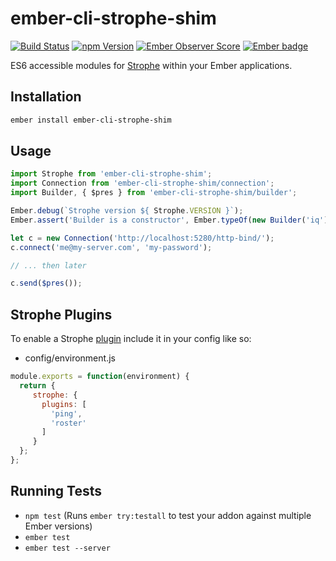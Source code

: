 # ember-cli-strophe-shim

[![Build Status](https://travis-ci.org/akatov/ember-cli-strophe-shim.svg?branch=master)](https://travis-ci.org/akatov/ember-cli-strophe-shim)
[![npm Version](https://img.shields.io/npm/v/ember-cli-strophe-shim.svg?style=flat-square)](https://www.npmjs.org/package/ember-cli-strophe-shim)
[![Ember Observer Score](http://emberobserver.com/badges/ember-cli-strophe-shim.svg)](http://emberobserver.com/addons/ember-cli-strophe-shim)
[![Ember badge](http://embadge.io/v1/badge.svg?start=1.0.0)](http://embadge.io/)

ES6 accessible modules for [Strophe](http://strophe.im/strophejs/) within your Ember applications.

## Installation

```bash
ember install ember-cli-strophe-shim
```

## Usage

```js
import Strophe from 'ember-cli-strophe-shim';
import Connection from 'ember-cli-strophe-shim/connection';
import Builder, { $pres } from 'ember-cli-strophe-shim/builder';

Ember.debug(`Strophe version ${ Strophe.VERSION }`);
Ember.assert('Builder is a constructor', Ember.typeOf(new Builder('iq')) === 'object');

let c = new Connection('http://localhost:5280/http-bind/');
c.connect('me@my-server.com', 'my-password');

// ... then later

c.send($pres());
```

## Strophe Plugins

To enable a Strophe [plugin](https://github.com/strophe/strophejs-plugins/#readme)
include it in your config like so:

* config/environment.js
```js
module.exports = function(environment) {
  return {
     strophe: {
       plugins: [
         'ping',
         'roster'
       ]
     }
  };
};
```

## Running Tests

* `npm test` (Runs `ember try:testall` to test your addon against multiple Ember versions)
* `ember test`
* `ember test --server`
